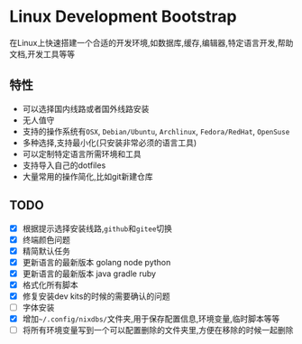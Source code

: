 Linux Development Bootstrap
===


在Linux上快速搭建一个合适的开发环境,如数据库,缓存,编辑器,特定语言开发,帮助文档,开发工具等等



## 特性

* 可以选择国内线路或者国外线路安装
* 无人值守
* 支持的操作系统有`OSX`, `Debian/Ubuntu`, `Archlinux`, `Fedora/RedHat`, `OpenSuse`
* 多种选择,支持最小化(只安装非常必须的语言工具)
* 可以定制特定语言所需环境和工具
* 支持导入自己的dotfiles
* 大量常用的操作简化,比如git新建仓库





## TODO

* [x] 根据提示选择安装线路,`github`和`gitee`切换
* [x] 终端颜色问题
* [x] 精简默认任务
* [x] 更新语言的最新版本 golang node python
* [x] 更新语言的最新版本 java gradle ruby
* [x] 格式化所有脚本
* [x] 修复安装dev kits的时候的需要确认的问题
* [ ] 字体安装
* [x] 增加`~/.config/nixdbs/`文件夹,用于保存配置信息,环境变量,临时脚本等等
* [ ] 将所有环境变量写到一个可以配置删除的文件夹里,方便在移除的时候一起删除
